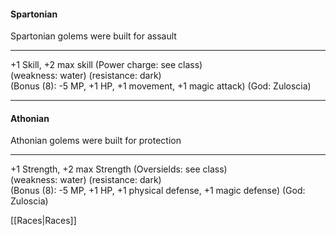 #### Spartonian  
Spartonian golems were built for assault  

---

+1 Skill, +2 max skill (Power charge: see class)  
(weakness: water) (resistance: dark)  
(Bonus (8): -5 MP, +1 HP, +1 movement, +1 magic attack) (God: Zuloscia)  

---

#### Athonian  
Athonian golems were built for protection  

---

+1 Strength, +2 max Strength (Oversields: see class)  
(weakness: water) (resistance: dark)  
(Bonus (8): -5 MP, +1 HP, +1 physical defense, +1 magic defense) (God: Zuloscia)  

[[Races|Races]]
